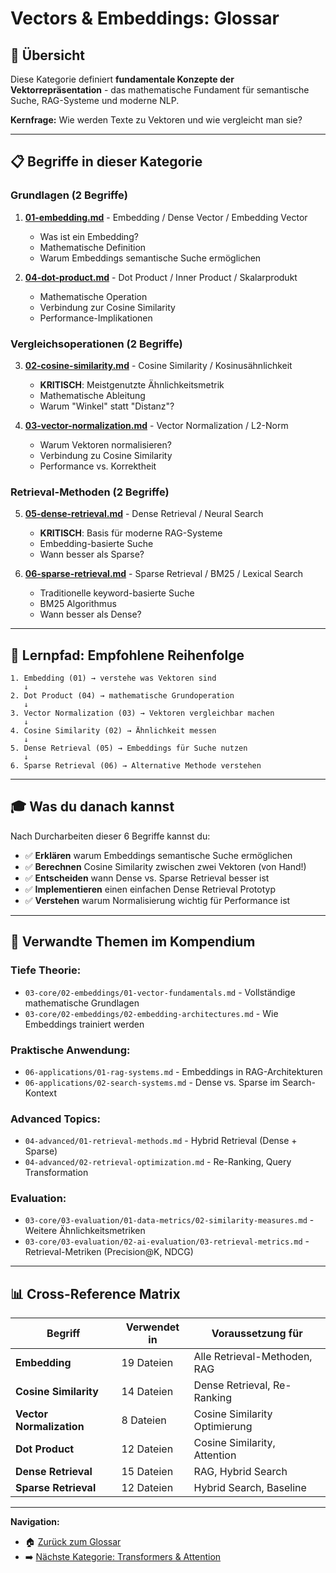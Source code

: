 # Vectors & Embeddings: Glossar

## 🎯 Übersicht

Diese Kategorie definiert **fundamentale Konzepte der Vektorrepräsentation** - das mathematische Fundament für semantische Suche, RAG-Systeme und moderne NLP.

**Kernfrage:** Wie werden Texte zu Vektoren und wie vergleicht man sie?

---

## 📋 Begriffe in dieser Kategorie

### **Grundlagen (2 Begriffe)**
1. **[01-embedding.md](01-embedding.md)** - Embedding / Dense Vector / Embedding Vector
   - Was ist ein Embedding?
   - Mathematische Definition
   - Warum Embeddings semantische Suche ermöglichen

2. **[04-dot-product.md](04-dot-product.md)** - Dot Product / Inner Product / Skalarprodukt
   - Mathematische Operation
   - Verbindung zur Cosine Similarity
   - Performance-Implikationen

### **Vergleichsoperationen (2 Begriffe)**
3. **[02-cosine-similarity.md](02-cosine-similarity.md)** - Cosine Similarity / Kosinusähnlichkeit
   - **KRITISCH**: Meistgenutzte Ähnlichkeitsmetrik
   - Mathematische Ableitung
   - Warum "Winkel" statt "Distanz"?

4. **[03-vector-normalization.md](03-vector-normalization.md)** - Vector Normalization / L2-Norm
   - Warum Vektoren normalisieren?
   - Verbindung zu Cosine Similarity
   - Performance vs. Korrektheit

### **Retrieval-Methoden (2 Begriffe)**
5. **[05-dense-retrieval.md](05-dense-retrieval.md)** - Dense Retrieval / Neural Search
   - **KRITISCH**: Basis für moderne RAG-Systeme
   - Embedding-basierte Suche
   - Wann besser als Sparse?

6. **[06-sparse-retrieval.md](06-sparse-retrieval.md)** - Sparse Retrieval / BM25 / Lexical Search
   - Traditionelle keyword-basierte Suche
   - BM25 Algorithmus
   - Wann besser als Dense?

---

## 🔗 Lernpfad: Empfohlene Reihenfolge

```
1. Embedding (01) → verstehe was Vektoren sind
   ↓
2. Dot Product (04) → mathematische Grundoperation
   ↓
3. Vector Normalization (03) → Vektoren vergleichbar machen
   ↓
4. Cosine Similarity (02) → Ähnlichkeit messen
   ↓
5. Dense Retrieval (05) → Embeddings für Suche nutzen
   ↓
6. Sparse Retrieval (06) → Alternative Methode verstehen
```

---

## 🎓 Was du danach kannst

Nach Durcharbeiten dieser 6 Begriffe kannst du:

- ✅ **Erklären** warum Embeddings semantische Suche ermöglichen
- ✅ **Berechnen** Cosine Similarity zwischen zwei Vektoren (von Hand!)
- ✅ **Entscheiden** wann Dense vs. Sparse Retrieval besser ist
- ✅ **Implementieren** einen einfachen Dense Retrieval Prototyp
- ✅ **Verstehen** warum Normalisierung wichtig für Performance ist

---

## 🔗 Verwandte Themen im Kompendium

### **Tiefe Theorie:**
- `03-core/02-embeddings/01-vector-fundamentals.md` - Vollständige mathematische Grundlagen
- `03-core/02-embeddings/02-embedding-architectures.md` - Wie Embeddings trainiert werden

### **Praktische Anwendung:**
- `06-applications/01-rag-systems.md` - Embeddings in RAG-Architekturen
- `06-applications/02-search-systems.md` - Dense vs. Sparse im Search-Kontext

### **Advanced Topics:**
- `04-advanced/01-retrieval-methods.md` - Hybrid Retrieval (Dense + Sparse)
- `04-advanced/02-retrieval-optimization.md` - Re-Ranking, Query Transformation

### **Evaluation:**
- `03-core/03-evaluation/01-data-metrics/02-similarity-measures.md` - Weitere Ähnlichkeitsmetriken
- `03-core/03-evaluation/02-ai-evaluation/03-retrieval-metrics.md` - Retrieval-Metriken (Precision@K, NDCG)

---

## 📊 Cross-Reference Matrix

| Begriff | Verwendet in | Voraussetzung für |
|---------|--------------|-------------------|
| **Embedding** | 19 Dateien | Alle Retrieval-Methoden, RAG |
| **Cosine Similarity** | 14 Dateien | Dense Retrieval, Re-Ranking |
| **Vector Normalization** | 8 Dateien | Cosine Similarity Optimierung |
| **Dot Product** | 12 Dateien | Cosine Similarity, Attention |
| **Dense Retrieval** | 15 Dateien | RAG, Hybrid Search |
| **Sparse Retrieval** | 12 Dateien | Hybrid Search, Baseline |

---

**Navigation:**
- 🏠 [Zurück zum Glossar](../00-overview.md)
- ➡️ [Nächste Kategorie: Transformers & Attention](../02-transformers-attention/)
